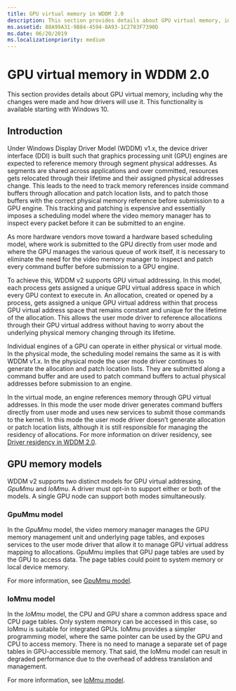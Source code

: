 ```yaml
---
title: GPU virtual memory in WDDM 2.0
description: This section provides details about GPU virtual memory, including why the changes were made and how drivers will use it.
ms.assetid: 88A99A31-9B84-4594-8A93-1C2783F7390D
ms.date: 06/20/2019
ms.localizationpriority: medium
---
```


# GPU virtual memory in WDDM 2.0

This section provides details about GPU virtual memory, including why the changes were made and how drivers will use it. This functionality is available starting with Windows 10.

## Introduction

Under Windows Display Driver Model (WDDM) v1.x, the device driver interface (DDI) is built such that graphics processing unit (GPU) engines are expected to reference memory through segment physical addresses. As segments are shared across applications and over committed, resources gets relocated through their lifetime and their assigned physical addresses change. This leads to the need to track memory references inside command buffers through allocation and patch location lists, and to patch those buffers with the correct physical memory reference before submission to a GPU engine. This tracking and patching is expensive and essentially imposes a scheduling model where the video memory manager has to inspect every packet before it can be submitted to an engine.

As more hardware vendors move toward a hardware based scheduling model, where work is submitted to the GPU directly from user mode and where the GPU manages the various queue of work itself, it is necessary to eliminate the need for the video memory manager to inspect and patch every command buffer before submission to a GPU engine.

To achieve this, WDDM v2 supports GPU virtual addressing. In this model, each process gets assigned a unique GPU virtual address space in which every GPU context to execute in. An allocation, created or opened by a process, gets assigned a unique GPU virtual address within that process GPU virtual address space that remains constant and unique for the lifetime of the allocation. This allows the user mode driver to reference allocations through their GPU virtual address without having to worry about the underlying physical memory changing through its lifetime.

Individual engines of a GPU can operate in either physical or virtual mode. In the physical mode, the scheduling model remains the same as it is with WDDM v1.x. In the physical mode the user mode driver continues to generate the allocation and patch location lists. They are submitted along a command buffer and are used to patch command buffers to actual physical addresses before submission to an engine.

In the virtual mode, an engine references memory through GPU virtual addresses. In this mode the user mode driver generates command buffers directly from user mode and uses new services to submit those commands to the kernel. In this mode the user mode driver doesn’t generate allocation or patch location lists, although it is still responsible for managing the residency of allocations. For more information on driver residency, see [Driver residency in WDDM 2.0](driver-residency-in-wddm-2-0.md).

## GPU memory models

WDDM v2 supports two distinct models for GPU virtual addressing, *GpuMmu* and *IoMmu*. A driver must opt-in to support either or both of the models. A single GPU node can support both modes simultaneously.

### GpuMmu model

In the *GpuMmu* model, the video memory manager manages the GPU memory management unit and underlying page tables, and exposes services to the user mode driver that allow it to manage GPU virtual address mapping to allocations. GpuMmu implies that GPU page tables are used by the GPU to access data. The page tables could point to system memory or local device memory.

For more information, see [GpuMmu model](gpummu-model.md).

### IoMmu model

In the *IoMmu* model, the CPU and GPU share a common address space and CPU page tables. Only system memory can be accessed in this case, so IoMmu is suitable for integrated GPUs. IoMmu provides a simpler programming model, where the same pointer can be used by the GPU and CPU to access memory. There is no need to manage a separate set of page tables in GPU-accessible memory. That said, the IoMmu model can result in degraded performance due to the overhead of address translation and management.

For more information, see [IoMmu model](iommu-model.md).
